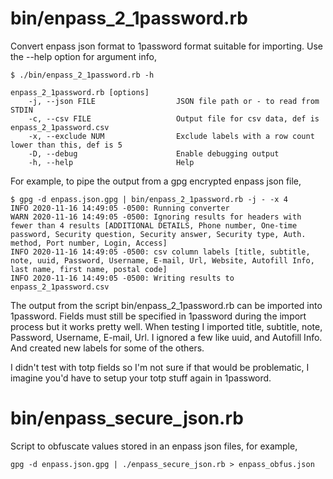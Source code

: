 # bin/enpass_2_1password.rb

Convert enpass json format to 1password format suitable for importing. Use
the --help option for argument info,

```
$ ./bin/enpass_2_1password.rb -h

enpass_2_1password.rb [options]
    -j, --json FILE                  JSON file path or - to read from STDIN
    -c, --csv FILE                   Output file for csv data, def is enpass_2_1password.csv
    -x, --exclude NUM                Exclude labels with a row count lower than this, def is 5
    -D, --debug                      Enable debugging output
    -h, --help                       Help
```

For example, to pipe the output from a gpg encrypted enpass json file,

```
$ gpg -d enpass.json.gpg | bin/enpass_2_1password.rb -j - -x 4
INFO 2020-11-16 14:49:05 -0500: Running converter
WARN 2020-11-16 14:49:05 -0500: Ignoring results for headers with fewer than 4 results [ADDITIONAL DETAILS, Phone number, One-time password, Security question, Security answer, Security type, Auth. method, Port number, Login, Access]
INFO 2020-11-16 14:49:05 -0500: csv column labels [title, subtitle, note, uuid, Password, Username, E-mail, Url, Website, Autofill Info, last name, first name, postal code]
INFO 2020-11-16 14:49:05 -0500: Writing results to enpass_2_1password.csv
```

The output from the script bin/enpass_2_1password.rb can be imported into
1password.  Fields must still be specified in 1password during the import
process but it works pretty well.  When testing I imported title, subtitle,
note, Password, Username, E-mail, Url. I ignored a few like uuid, and
Autofill Info.  And created new labels for some of the others.

I didn't test with totp fields so I'm not sure if that would be problematic,
I imagine you'd have to setup your totp stuff again in 1password.

# bin/enpass_secure_json.rb

Script to obfuscate values stored in an enpass json files, for example,

```
gpg -d enpass.json.gpg | ./enpass_secure_json.rb > enpass_obfus.json
```
